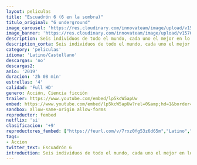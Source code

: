 ```yaml
---
layout: peliculas
title: "Escuadrón 6 (6 en la sombra)"
titulo_original: "6 underground"
image_carousel: 'https://res.cloudinary.com/innovateam/image/upload/v1576454312/sombra-min_ctsdip.jpg'
image_banner: 'https://res.cloudinary.com/innovateam/image/upload/v1576454320/6-en-la-sombra-2-min_sxhsxs.jpg'
description: Seis individuos de todo el mundo, cada uno el mejor en lo que hace, fueron escogidos no solo por sus habilidades, sino también por su deseo único de borrar su pasado para cambiar el futuro.
description_corta: Seis individuos de todo el mundo, cada uno el mejor en lo que hace, fueron escogidos no solo por sus habilidades, sino también por su deseo único de borrar su pasado para cambiar el futuro.
category: 'peliculas'
idioma: 'Latino/Castellano'
descargas: 'no'
descargas2:
anio: '2019'
duracion: '2h 08 min'
estrellas: '4'
calidad: 'Full HD'
genero: Acción, Ciencia ficción
trailer: https://www.youtube.com/embed/lp5kcW5apUw
embed: https://www.youtube.com/embed/lp5kcW5apUw?rel=0&amp;hd=1&border=0&wmode=opaque&enablejsapi=1&modestbranding=1&controls=1&showinfo=1
sandbox: allow-same-origin allow-forms
reproductor: fembed
netflix: 'si'
clasificacion: '+9'
reproductores_fembed: ["https://feurl.com/v/7rxz0fg53z6d65m","Latino","https://feurl.com/v/yx7gkie7e65qn4z","Latino","https://feurl.com/v/wg8pybn7q0mxw8x","Latino","https://feurl.com/v/x1gequ534rp6dy-","Latino","https://mstream.website/xrjvjpu5iks7","Latino","https://api.cuevana3.io/stream/index.php?file=ek5lbm9xYWNrS0xYMTZLa2xNbkdvY3ZTb3BtZng4TGp6ZFpobGFMUGtOalJ5S1dUbjhhTzJOTFhuS2FzajVPcG1acGthV0hEMGVQWDA2S21ZY1hRNEpQWHAycGtrcGVvbDVlU2RYUzF0ZEtzcDJHZm81YUU2Y1hQbkphaXBzYm15TWh0WTJpYWs2eVdtV3hsYXc9PQ","Castellano","https://feurl.com/v/7d273fg5djkr8lw","Castellano","https://feurl.com/v/-5qyrbp2w2n7r20","Castellano"]
tags:
- Accion
twitter_text: Escuadrón 6
introduction: Seis individuos de todo el mundo, cada uno el mejor en lo que hace, fueron escogidos no solo por sus habilidades, sino también por su deseo único de borrar su pasado para cambiar el futuro.
---
```













